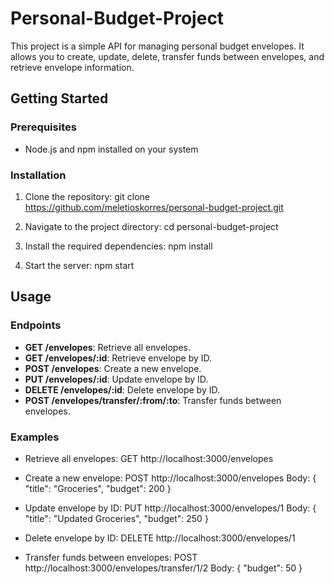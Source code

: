 # Personal-Budget-Project
This project is a simple API for managing personal budget envelopes. It allows you to create, update, delete, transfer funds between envelopes, and retrieve envelope information.
## Getting Started

### Prerequisites

- Node.js and npm installed on your system

### Installation

1. Clone the repository: git clone https://github.com/meletioskorres/personal-budget-project.git

2. Navigate to the project directory: cd personal-budget-project

3. Install the required dependencies: npm install

4. Start the server: npm start

## Usage

### Endpoints

- **GET /envelopes**: Retrieve all envelopes.
- **GET /envelopes/:id**: Retrieve envelope by ID.
- **POST /envelopes**: Create a new envelope.
- **PUT /envelopes/:id**: Update envelope by ID.
- **DELETE /envelopes/:id**: Delete envelope by ID.
- **POST /envelopes/transfer/:from/:to**: Transfer funds between envelopes.

### Examples

- Retrieve all envelopes:
GET http://localhost:3000/envelopes

- Create a new envelope:
POST http://localhost:3000/envelopes
Body: { "title": "Groceries", "budget": 200 }

- Update envelope by ID:
PUT http://localhost:3000/envelopes/1
Body: { "title": "Updated Groceries", "budget": 250 }

- Delete envelope by ID:
DELETE http://localhost:3000/envelopes/1


- Transfer funds between envelopes:
POST http://localhost:3000/envelopes/transfer/1/2
Body: { "budget": 50 }
